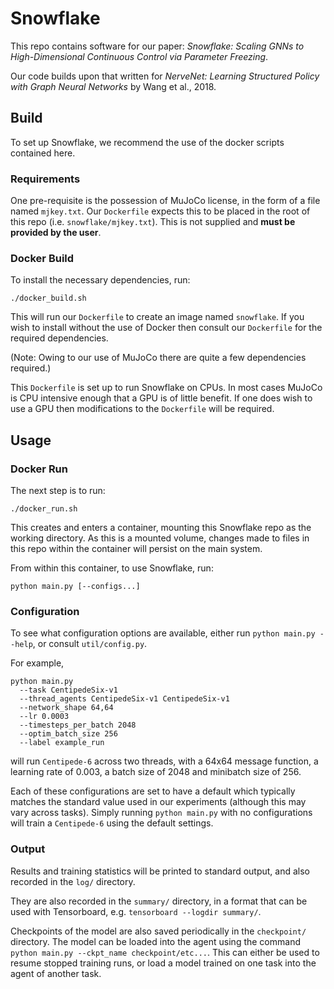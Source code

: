 # Snowflake

This repo contains software for our paper:
*Snowflake: Scaling GNNs to High-Dimensional Continuous Control via Parameter Freezing*.

Our code builds upon that written for *NerveNet: Learning Structured Policy with Graph Neural Networks*
by Wang et al., 2018.

## Build

To set up Snowflake, we recommend the use of the docker scripts contained here.

### Requirements

One pre-requisite is the possession of MuJoCo license,
in the form of a file named `mjkey.txt`.
Our `Dockerfile` expects this to be placed in the root of this repo
(i.e. `snowflake/mjkey.txt`).
This is not supplied and **must be provided by the user**.

### Docker Build

To install the necessary dependencies, run:
```
./docker_build.sh
```
This will run our `Dockerfile` to create an image named `snowflake`.
If you wish to install without the use of Docker then consult our `Dockerfile` for the required
dependencies.

(Note: Owing to our use of MuJoCo there are quite a few dependencies required.)

This `Dockerfile` is set up to run Snowflake on CPUs. In most cases MuJoCo is CPU intensive
enough that a GPU is of little benefit.
If one does wish to use a GPU then modifications to the `Dockerfile` will be required.

## Usage

### Docker Run

The next step is to run:
```
./docker_run.sh
```
This creates and enters a container, mounting this Snowflake repo as the working directory.
As this is a mounted volume, changes made to files in this repo within the container will
persist on the main system.

From within this container, to use Snowflake, run:
```
python main.py [--configs...]
```

### Configuration

To see what configuration options are available,
either run `python main.py --help`, or consult `util/config.py`.

For example,
```
python main.py
  --task CentipedeSix-v1
  --thread_agents CentipedeSix-v1 CentipedeSix-v1
  --network_shape 64,64
  --lr 0.0003
  --timesteps_per_batch 2048
  --optim_batch_size 256
  --label example_run
```
will run `Centipede-6` across two threads, with a 64x64 message function,
a learning rate of 0.003, a batch size of 2048 and minibatch size of 256.

Each of these configurations are set to have a default which typically matches
the standard value used in our experiments (although this may vary across tasks).
Simply running `python main.py` with no configurations will train a `Centipede-6`
using the default settings.

### Output

Results and training statistics will be printed to standard output, and also recorded in the
`log/` directory.

They are also recorded in the `summary/` directory, in a format that can be used with
Tensorboard, e.g. `tensorboard --logdir summary/`.

Checkpoints of the model are also saved periodically in the `checkpoint/` directory.
The model can be loaded into the agent using the command
`python main.py --ckpt_name checkpoint/etc...`.
This can either be used to resume stopped training runs, or load a model trained on one
task into the agent of another task.

